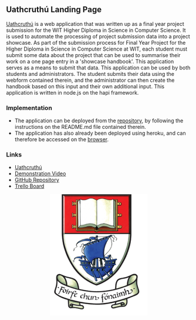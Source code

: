 ## Uathcruthú Landing Page

[Uathcruthú](https://uathcruthu.herokuapp.com/) is a web application that was written up as a final year project submission for the WIT Higher Diploma in Science in Computer Science. It is used to automate the processing of project submission data into a project showcase.
As part of the submission process for Final Year Project for the Higher Diploma in Science in Computer Science at WIT, each student must submit some data about the project that can be used to summarise their work on a one page entry in a 'showcase handbook'. This application serves as a means to submit that data.
This application can be used by both students and administrators. The student submits their data using the webform contained therein, and the administrator can then create the handbook based on this input and their own additional input.
This application is written in node.js on the hapi framework.

### Implementation
* The application can be deployed from the [repository](https://github.com/cathalohinse/Uathcruthu), by following the instructions on the README.md file contained therein.
* The application has also already been deployed using heroku, and can therefore be accessed on the [browser](https://uathcruthu.herokuapp.com/).

### Links
* [Uathcruthú](https://uathcruthu.herokuapp.com/)
* [Demonstration Video](https://www.youtube.com/watch?v=Uh36o_e1Kw4)
* [GitHub Repository](https://github.com/cathalohinse/Uathcruthu)
* [Trello Board](https://trello.com/b/3GvQzJVK/uathcruth%C3%BA)

<p align="center">
  <img src="/wit.png" alt="WIT Crest"/>
</p>

